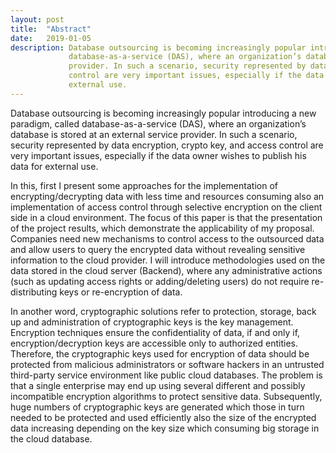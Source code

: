 ```yaml
---
layout: post
title:  "Abstract"
date:   2019-01-05
description: Database outsourcing is becoming increasingly popular introducing a new paradigm, called
             database-as-a-service (DAS), where an organization’s database is stored at an external service
             provider. In such a scenario, security represented by data encryption, crypto key, and access
             control are very important issues, especially if the data owner wishes to publish his data for
             external use.
---
```


Database outsourcing is becoming increasingly popular introducing a new paradigm, called
                                                            database-as-a-service (DAS), where an organization’s database is stored at an external service
                                                            provider. In such a scenario, security represented by data encryption, crypto key, and access
                                                            control are very important issues, especially if the data owner wishes to publish his data for
                                                            external use.

In this, first I present some approaches for the implementation of encrypting/decrypting data with less time and resources consuming also an implementation of access control through selective encryption on the client side in a cloud environment. The focus of this paper is that the presentation
of the project results, which demonstrate the applicability of my proposal. Companies need new mechanisms to control access to the outsourced data and allow users to query the encrypted data without revealing sensitive information to the cloud provider. I will introduce methodologies used on the data stored in the cloud server (Backend), where any administrative actions (such as updating access rights or adding/deleting users) do not require re-distributing keys or re-encryption of data.

In another word, cryptographic solutions refer to protection, storage, back up and administration of cryptographic keys is the key management. Encryption techniques ensure the confidentiality of data, if and only if, encryption/decryption keys are accessible only to authorized entities. Therefore, the cryptographic keys used for encryption of data should be protected from malicious administrators or software hackers in an untrusted third-party service environment like public cloud databases. The problem is that a single enterprise may end up using several different and possibly incompatible encryption algorithms to protect sensitive data. Subsequently, huge numbers of cryptographic keys are generated which those in turn needed to be protected and used efficiently also the size of the encrypted data increasing depending on the key size which consuming big storage in the cloud database.
